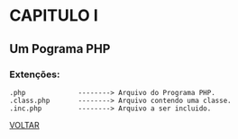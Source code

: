 # CAPITULO I

## Um Pograma PHP

### Extenções:

```
.php             --------> Arquivo do Programa PHP.
.class.php       --------> Arquivo contendo uma classe.
.inc.php         --------> Arquivo a ser incluido.
```

[VOLTAR](https://github.com/Havyner/php-estudos/blob/master/README.md)